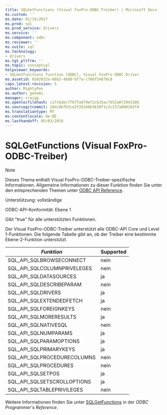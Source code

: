 ```yaml
---
title: SQLGetFunctions (Visual FoxPro-ODBC-Treiber) | Microsoft Docs
ms.custom: ''
ms.date: 01/19/2017
ms.prod: sql
ms.prod_service: drivers
ms.service: ''
ms.component: odbc
ms.reviewer: ''
ms.suite: sql
ms.technology:
- drivers
ms.tgt_pltfrm: ''
ms.topic: conceptual
helpviewer_keywords:
- SQLGetFunctions function [ODBC], Visual FoxPro ODBC Driver
ms.assetid: 8102932a-88b3-49d8-bf7a-c766f54878c0
caps.latest.revision: 5
author: MightyPen
ms.author: genemi
manager: craigg
ms.openlocfilehash: c17cbabc7f07fa079ef2c635ac7652a072943186
ms.sourcegitcommit: 2ddc0bfb3ce2f2b160e3638f1c2c237a898263f4
ms.translationtype: MT
ms.contentlocale: de-DE
ms.lasthandoff: 05/03/2018
---
```

# <a name="sqlgetfunctions-visual-foxpro-odbc-driver"></a>SQLGetFunctions (Visual FoxPro-ODBC-Treiber)
> [!NOTE]  
>  Dieses Thema enthält Visual FoxPro-ODBC-Treiber-spezifische Informationen. Allgemeine Informationen zu dieser Funktion finden Sie unter den entsprechenden Themen unter [ODBC API Reference](../../odbc/reference/syntax/odbc-api-reference.md).  
  
 Unterstützung: vollständige  
  
 ODBC-API-Konformität: Ebene 1  
  
 Gibt "true" für alle unterstützten Funktionen.  
  
 Der Visual FoxPro-ODBC-Treiber unterstützt alle ODBC-API Core und Level 1-Funktionen. Die folgende Tabelle gibt an, ob der Treiber eine bestimmte Ebene-2-Funktion unterstützt.  
  
|*Funktion*|Supported|  
|----------------|---------------|  
|SQL_API_SQLBROWSECONNECT|nein|  
|SQL_API_SQLCOLUMNPRIVELEGES|nein|  
|SQL_API_SQLDATASOURCES|ja|  
|SQL_API_SQLDESCRIBEPARAM|nein|  
|SQL_API_SQLDRIVERS|ja|  
|SQL_API_SQLEXTENDEDFETCH|ja|  
|SQL_API_SQLFOREIGNKEYS|nein|  
|SQL_API_SQLMORERESULTS|ja|  
|SQL_API_SQLNATIVESQL|nein|  
|SQL_API_SQLNUMPARAMS|ja|  
|SQL_API_SQLPARAMOPTIONS|ja|  
|SQL_API_SQLPRIMARYKEYS|ja|  
|SQL_API_SQLPROCEDURECOLUMNS|nein|  
|SQL_API_SQLPROCEDURES|nein|  
|SQL_API_SQLSETPOS|ja|  
|SQL_API_SQLSETSCROLLOPTIONS|ja|  
|SQL_API_SQLTABLEPRIVILEGES|nein|  
  
 Weitere Informationen finden Sie unter [SQLGetFunctions](../../odbc/reference/syntax/sqlgetfunctions-function.md) in der *ODBC Programmer's Reference*.
